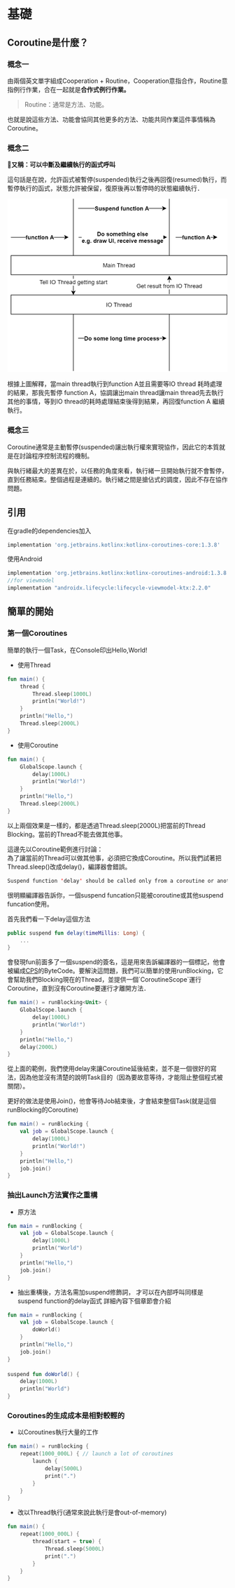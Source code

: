 # 基礎

## Coroutine是什麼？

### 概念一

由兩個英文單字組成Cooperation + Routine，Cooperation意指合作，Routine意指例行作業，合在一起就是**合作式例行作業。**

> Routine：通常是方法、功能。

也就是說這些方法、功能會協同其他更多的方法、功能共同作業這件事情稱為Coroutine。

### 概念二

**又稱：可以中斷及繼續執行的函式呼叫**

這句話是在說，允許函式被暫停\(suspended\)執行之後再回復\(resumed\)執行，而暫停執行的函式，狀態允許被保留，復原後再以暫停時的狀態繼續執行．

![](../../.gitbook/assets/1_mxsd2ch9qlnycfyht0eqrq.png)

根據上圖解釋，當main thread執行到function A並且需要等IO thread 耗時處理的結果，那我先暫停 function A，協調讓出main thread讓main thread先去執行其他的事情，等到IO thread的耗時處理結束後得到結果，再回復function A 繼續執行。

### 概念三

Coroutine通常是主動暫停\(suspended\)讓出執行權來實現協作，因此它的本質就是在討論程序控制流程的機制。

與執行緒最大的差異在於，以任務的角度來看，執行緒一旦開始執行就不會暫停，直到任務結束。整個過程是連續的。執行緒之間是搶佔式的調度，因此不存在協作問題。

## 引用

在gradle的dependencies加入

```groovy
implementation 'org.jetbrains.kotlinx:kotlinx-coroutines-core:1.3.8'
```

使用Android

```groovy
implementation 'org.jetbrains.kotlinx:kotlinx-coroutines-android:1.3.8'
//for viewmodel
implementation "androidx.lifecycle:lifecycle-viewmodel-ktx:2.2.0"
```

## 簡單的開始

### 第一個Coroutines

簡單的執行一個Task，在Console印出Hello,World!

* 使用Thread

```kotlin
fun main() {
	thread {
		Thread.sleep(1000L)
		println("World!")
	}
	println("Hello,")
	Thread.sleep(2000L)
}
```

* 使用Coroutine

```kotlin
fun main() {
    GlobalScope.launch {
        delay(1000L)
        println("World!")
    }
    println("Hello,")
    Thread.sleep(2000L)
}
```

以上兩個效果是一樣的，都是透過Thread.sleep\(2000L\)把當前的Thread Blocking。當前的Thread不能去做其他事。

這邊先以Coroutine範例進行討論：  
為了讓當前的Thread可以做其他事，必須把它換成Coroutine。所以我們試著把Thread.sleep\(\)改成delay\(\)，編譯器會錯誤。

```kotlin
Suspend function 'delay' should be called only from a coroutine or another suspend function
```

很明顯編譯器告訴你，一個suspend funcation只能被coroutine或其他suspend funcation使用。

首先我們看一下delay這個方法

```kotlin
public suspend fun delay(timeMillis: Long) {
    ...
}
```

會發現fun前面多了一個suspend的簽名，這是用來告訴編譯器的一個標記，他會被編成[CPS](https://www.youtube.com/watch?v=YrrUCSi72E8)的ByteCode。要解決這問題，我們可以簡單的使用runBlocking，它會幫助我們Blocking現在的Thread，並提供一個\`CoroutineScope\`運行Coroutine，直到沒有Coroutine要運行才離開方法．

```kotlin
fun main() = runBlocking<Unit> {
    GlobalScope.launch {
        delay(1000L)
        println("World!")
    }
    println("Hello,")
    delay(2000L)
}
```

從上面的範例，我們使用delay來讓Coroutine延後結束，並不是一個很好的寫法，因為他並沒有清楚的說明Task目的（因為要故意等待，才能阻止整個程式被關閉）。

更好的做法是使用Join\(\)，他會等待Job結束後，才會結束整個Task\(就是這個runBlocking的Coroutine\)

```kotlin
fun main() = runBlocking {
    val job = GlobalScope.launch {
        delay(1000L)
        println("World!")
    }
    println("Hello,")
    job.join()    
}
```

### 抽出Launch方法實作之重構

* 原方法

```kotlin
fun main = runBlocking {
    val job = GlobalScope.launch {
        delay(1000L)
        println("World")
    }
    println("Hello,")
    job.join()
}
```

* 抽出重構後，方法名需加suspend修飾詞， 才可以在內部呼叫同樣是suspend function的delay函式 詳細內容下個章節會介紹

```kotlin
fun main = runBlocking {
    val job = GlobalScope.launch {
        doWorld()
    }
    println("Hello,")
    job.join()
}

suspend fun doWorld() {
    delay(1000L)
    println("World")
}
```

### Coroutines的生成成本是相對較輕的

* 以Coroutines執行大量的工作

```kotlin
fun main() = runBlocking {
    repeat(1000_000L) { // launch a lot of coroutines
        launch {
            delay(5000L)
            print(".")
        }
    }
}
```

* 改以Thread執行\(通常來說此執行是會out-of-memory\)

```kotlin
fun main() {
    repeat(1000_000L) {
        thread(start = true) {
            Thread.sleep(5000L)
            print(".")
        }
    }
}
```

